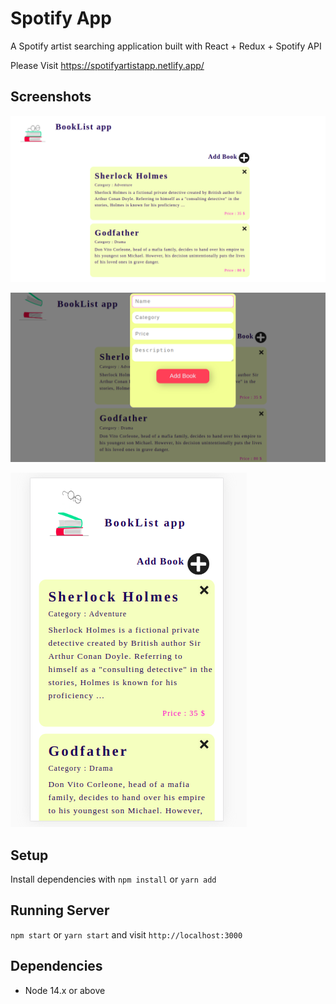 # Spotify App

A Spotify artist searching application built with React + Redux + Spotify API

Please Visit https://spotifyartistapp.netlify.app/

## Screenshots

!["Main Page"](https://github.com/Meghanath91/booklist/blob/main/public/pictures/main-web.png)

!["Form"](https://github.com/Meghanath91/booklist/blob/main/public/pictures/modal.png)

!["Mobile version"](https://github.com/Meghanath91/booklist/blob/main/public/pictures/main-mobile.png)


## Setup

Install dependencies with `npm install` or `yarn add`

## Running Server

`npm start` or `yarn start` and visit `http://localhost:3000`

## Dependencies

- Node 14.x or above